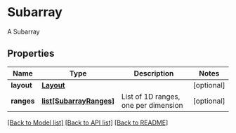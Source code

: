 # Subarray

A Subarray

## Properties

| Name       | Type                                          | Description                          | Notes      |
| ---------- | --------------------------------------------- | ------------------------------------ | ---------- |
| **layout** | [**Layout**](Layout.md)                       |                                      | [optional] |
| **ranges** | [**list[SubarrayRanges]**](SubarrayRanges.md) | List of 1D ranges, one per dimension | [optional] |

[[Back to Model list]](../README.md#documentation-for-models) [[Back to API list]](../README.md#documentation-for-api-endpoints) [[Back to README]](../README.md)
